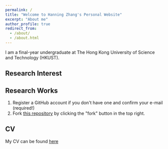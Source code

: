 ```yaml
---
permalink: /
title: "Welcome to Hanning Zhang's Personal Website"
excerpt: "About me"
author_profile: true
redirect_from: 
  - /about/
  - /about.html
---
```


I am a final-year undergraduate at The Hong Kong University of Science and Technology (HKUST).

Research Interest
------


Research Works
------
1. Register a GitHub account if you don't have one and confirm your e-mail (required!)
1. Fork [this repository](https://github.com/academicpages/academicpages.github.io) by clicking the "fork" button in the top right. 

CV
------
My CV can be found [here](https://hkustconnect-my.sharepoint.com/:b:/g/personal/hzhangco_connect_ust_hk/EVmKSxJ_XxdMnDKYydMHLyoBIpO_QtfK_wd6lBL3D7Jdlg)



